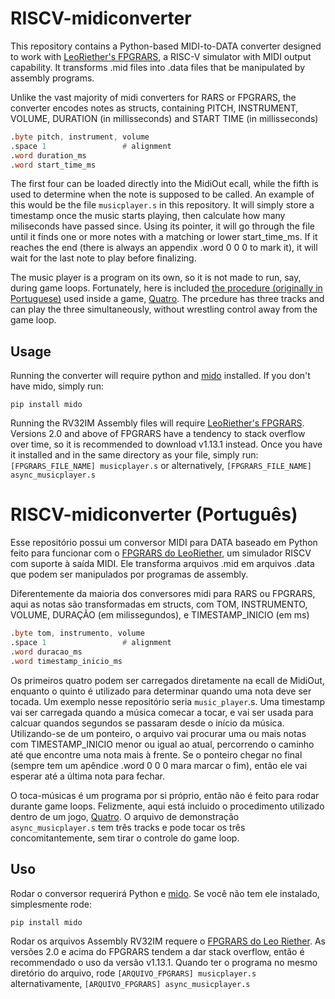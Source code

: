 # RISCV-midiconverter
This repository contains a Python-based MIDI-to-DATA converter designed to work with [LeoRiether's FPGRARS](https://github.com/LeoRiether/FPGRARS), a RISC-V simulator with MIDI output capability. It transforms .mid files into .data files that be manipulated by assembly programs.

Unlike the vast majority of midi converters for RARS or FPGRARS, the converter encodes notes as structs, containing PITCH, INSTRUMENT, VOLUME, DURATION (in millisseconds) and START TIME (in millisseconds)
```asm
.byte pitch, instrument, volume
.space 1                 # alignment
.word duration_ms
.word start_time_ms
```

The first four can be loaded directly into the MidiOut ecall, while the fifth is used to determine when the note is supposed to be called. An example of this would be the file `musicplayer.s` in this repository. It will simply store a timestamp once the music starts playing, then calculate how many miliseconds have passed since. Using its pointer, it will go through the file until it finds one or more notes with a matching or lower start_time_ms. If it reaches the end (there is always an appendix .word 0 0 0 to mark it), it will wait for the last note to play before finalizing.

The music player is a program on its own, so it is not made to run, say, during game loops. Fortunately, here is included [the procedure (originally in Portuguese)](https://github.com/fer-amdias/quatro/blob/main/src/tocar_audio.s) used inside a game, [Quatro](https://github.com/fer-amdias/quatro/tree/main). The prcedure has three tracks and can play the three simultaneously, without wrestling control away from the game loop.

## Usage
Running the converter will require python and [mido](https://pypi.org/project/mido/) installed. If you don't have mido, simply run:
```console
pip install mido
```

Running the RV32IM Assembly files will require [LeoRiether's FPGRARS](https://github.com/LeoRiether/FPGRARS).       Versions 2.0 and above of FPGRARS have a tendency to stack overflow over time, so it is recommended to download v1.13.1 instead. Once you have it installed and in the same directory as your file, simply run:
```[FPGRARS_FILE_NAME] musicplayer.s```
or alternatively,
```[FPGRARS_FILE_NAME] async_musicplayer.s```

# RISCV-midiconverter (Português)
Esse repositório possui um conversor MIDI para DATA baseado em Python feito para funcionar com o [FPGRARS do LeoRiether](https://github.com/LeoRiether/FPGRARS), um simulador RISCV com suporte à saída MIDI. Ele transforma arquivos .mid em arquivos .data que podem ser manipulados por programas de assembly.

Diferentemente da maioria dos conversores midi para RARS ou FPGRARS, aqui as notas são transformadas em structs, com TOM, INSTRUMENTO, VOLUME, DURAÇÃO (em milissegundos), e TIMESTAMP_INICIO (em ms)
```asm
.byte tom, instrumento, volume
.space 1                 # alignment
.word duracao_ms
.word timestamp_inicio_ms
```

Os primeiros quatro podem ser carregados diretamente na ecall de MidiOut, enquanto o quinto é utilizado para determinar quando uma nota deve ser tocada. Um exemplo nesse repositório seria `music_player`.s. Uma timestamp vai ser carregada quando a música comecar a tocar, e vai ser usada para calcuar quandos segundos se passaram desde o início da música. Utilizando-se de um ponteiro, o arquivo vai procurar uma ou mais notas com TIMESTAMP_INICIO menor ou igual ao atual, percorrendo o caminho até que encontre uma nota mais à frente. Se o ponteiro chegar no final (sempre tem um apêndice .word 0 0 0 mara marcar o fim), então ele vai esperar até a última nota para fechar.

O toca-músicas é um programa por si próprio, então não é feito para rodar durante game loops. Felizmente, aqui está incluido o procedimento utilizado dentro de um jogo, [Quatro](https://github.com/fer-amdias/quatro/tree/main). O arquivo de demonstração `async_musicplayer.s` tem três tracks e pode tocar os três concomitantemente, sem tirar o controle do game loop.

## Uso
Rodar o conversor requerirá Python e [mido](https://pypi.org/project/mido/). Se você não tem ele instalado, simplesmente rode:
```console
pip install mido
```

Rodar os arquivos Assembly RV32IM requere o [FPGRARS do Leo Riether](https://github.com/LeoRiether/FPGRARS). As versões 2.0 e acima do FPGRARS tendem a dar stack overflow, então é recommendado o uso da versão v1.13.1. Quando ter o programa no mesmo diretório do arquivo, rode
```[ARQUIVO_FPGRARS] musicplayer.s```
alternativamente,
```[ARQUIVO_FPGRARS] async_musicplayer.s```
